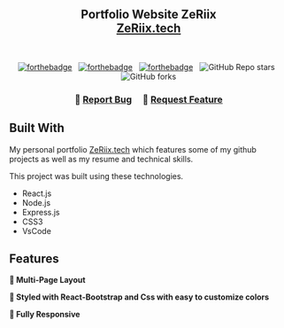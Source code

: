 <h2 align="center">
  Portfolio Website ZeRiix<br/>
  <a href="http://soumya-jit.tech/" target="_blank">ZeRiix.tech</a>
</h2>

<br/>

<center>

[![forthebadge](https://forthebadge.com/images/badges/built-with-love.svg)](https://forthebadge.com) &nbsp;
[![forthebadge](https://forthebadge.com/images/badges/made-with-javascript.svg)](https://forthebadge.com) &nbsp;
[![forthebadge](https://forthebadge.com/images/badges/open-source.svg)](https://forthebadge.com) &nbsp;
![GitHub Repo stars](https://img.shields.io/github/stars/ZeRiix/Portfolio?color=red&logo=github&style=for-the-badge) &nbsp;
![GitHub forks](https://img.shields.io/github/forks/ZeRiix/Portfolio?color=red&logo=github&style=for-the-badge)

</center>

<h3 align="center">
    🔹
    <a href="https://github.com/ZeRiix/Portfolio/issues">Report Bug</a> &nbsp; &nbsp;
    🔹
    <a href="https://github.com/ZeRiix/Portfolio/issues">Request Feature</a>
</h3>

## Built With

My personal portfolio <a href="http://ZeRiix.tech/" target="_blank">ZeRiix.tech</a> which features some of my github projects as well as my resume and technical skills.<br/>

This project was built using these technologies.

- React.js
- Node.js
- Express.js
- CSS3
- VsCode

## Features

**📖 Multi-Page Layout**

**🎨 Styled with React-Bootstrap and Css with easy to customize colors**

**📱 Fully Responsive**



